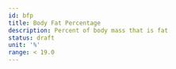 ```yaml
---
id: bfp
title: Body Fat Percentage
description: Percent of body mass that is fat
status: draft
unit: '%'
range: < 19.0
---
```


